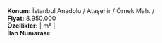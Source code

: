 ## 

**Konum:** İstanbul Anadolu / Ataşehir / Örnek Mah. /  
**Fiyat:** 8.950.000  
**Özellikler:**  |  m² |   
**İlan Numarası:** 
